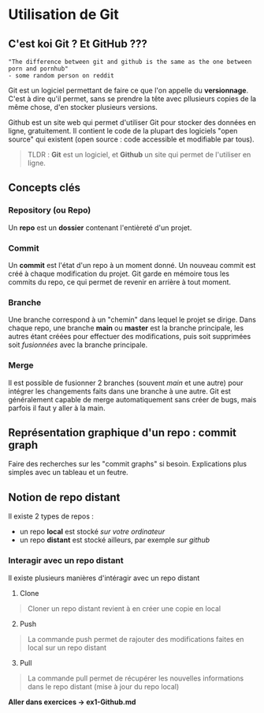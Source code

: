 # Utilisation de Git

## C'est koi Git ? Et GitHub ???

```
"The difference between git and github is the same as the one between porn and pornhub"
- some random person on reddit
```

Git est un logiciel permettant de faire ce que l'on appelle du **versionnage**. C'est à dire qu'il permet, sans se prendre la tête avec pllusieurs copies de la même chose, d'en stocker plusieurs versions.

Github est un site web qui permet d'utiliser Git pour stocker des données en ligne, gratuitement. Il contient le code de la plupart des logiciels "open source" qui existent (open source : code accessible et modifiable par tous).

> TLDR : **Git** est un logiciel, et **Github** un site qui permet de l'utiliser en ligne.

## Concepts clés 

### Repository (ou Repo)
Un **repo** est un **dossier** contenant l'entièreté d'un projet.

### Commit
Un **commit** est l'état d'un repo à un moment donné. Un nouveau commit est créé à chaque modification du projet. 
Git garde en mémoire tous les commits du repo, ce qui permet de revenir en arrière à tout moment.

### Branche
Une branche correspond à un "chemin" dans lequel le projet se dirige. Dans chaque repo, une branche **main** ou **master** est la branche principale, les autres étant créées pour effectuer des modifications, puis soit supprimées soit *fusionnées* avec la branche principale.

### Merge
Il est possible de fusionner 2 branches (souvent *main* et une autre) pour intégrer les changements faits dans une branche à une autre. Git est généralement capable de merge automatiquement sans créer de bugs, mais parfois il faut y aller à la main.

## Représentation graphique d'un repo : commit graph

Faire des recherches sur les "commit graphs" si besoin. Explications plus simples avec un tableau et un feutre.

## Notion de repo distant

Il existe 2 types de repos :
- un repo **local** est stocké *sur votre ordinateur*
- un repo **distant** est stocké ailleurs, par exemple *sur github*

### Interagir avec un repo distant

Il existe plusieurs manières d'intéragir avec un repo distant

1. Clone
> Cloner un repo distant revient à en créer une copie en local
2. Push
> La commande push permet de rajouter des modifications faites en local sur un repo distant
3. Pull
> La commande pull permet de récupérer les nouvelles informations dans le repo distant (mise à jour du repo local)

**Aller dans exercices -> ex1-Github.md**